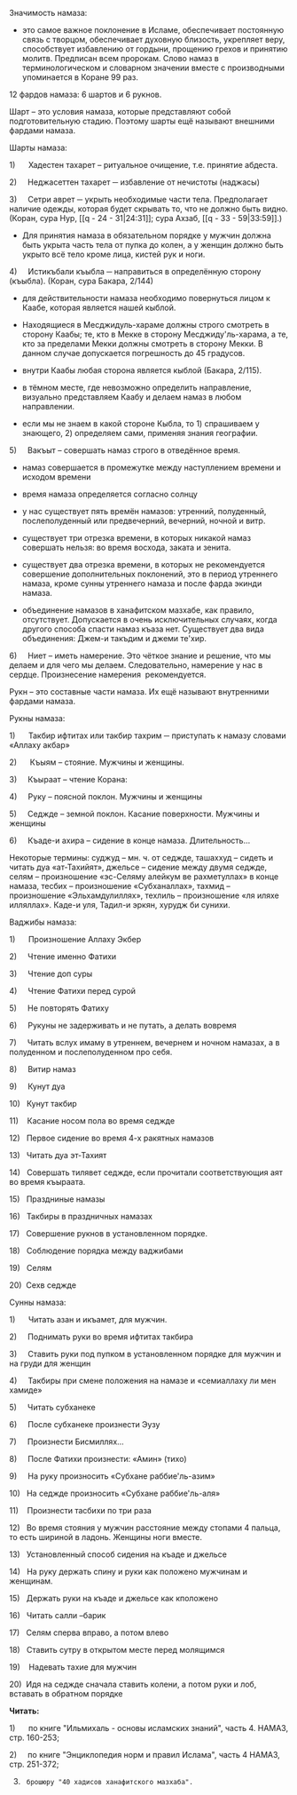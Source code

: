 Значимость намаза:

- это самое важное поклонение в Исламе, обеспечивает постоянную связь с творцом, обеспечивает духовную близость, укрепляет веру, способствует избавлению от гордыни, прощению грехов и принятию молитв. Предписан всем пророкам. Слово намаз в терминологическом и словарном значении вместе с производными упоминается в Коране 99 раз.

12 фардов намаза: 6 шартов и 6 рукнов.

Шарт – это условия намаза, которые представляют собой подготовительную стадию. Поэтому шарты ещё называют внешними фардами намаза.

Шарты намаза:

1)      Хадестен тахарет – ритуальное очищение, т.е. принятие абдеста.

2)     Неджасеттен тахарет ─ избавление от нечистоты (наджасы)

3)     Сетри аврет ─ укрыть необходимые части тела. Предполагает наличие одежды, которая будет скрывать то, что не должно быть видно. (Коран, сура Нур, [[q - 24 - 31|24:31]]; сура Ахзаб, [[q - 33 - 59|33:59]].)

- Для принятия намаза в обязательном порядке у мужчин должна быть укрыта часть тела от пупка до колен, а у женщин должно быть укрыто всё тело кроме лица, кистей рук и ноги.

4)     Истикъбали къыбла ─ направиться в определённую сторону (къыбла). (Коран, сура Бакара, 2/144)

- для действительности намаза необходимо повернуться лицом к Каабе, которая является нашей кыблой.

- Находящиеся в Месджидуль-хараме должны строго смотреть в сторону Каабы; те, кто в Мекке в сторону Месджиду'ль-харама, а те, кто за пределами Мекки должны смотреть в сторону Мекки. В данном случае допускается погрешность до 45 градусов.

- внутри Каабы любая сторона является кыблой (Бакара, 2/115).

- в тёмном месте, где невозможно определить направление, визуально представляем Каабу и делаем намаз в любом направлении.

- если мы не знаем в какой стороне Кыбла, то 1) спрашиваем у знающего, 2) определяем сами, применяя знания географии.

5)     Вакъыт – совершать намаз строго в отведённое время.

- намаз совершается в промежутке между наступлением времени и исходом времени

- время намаза определяется согласно солнцу

- у нас существует пять времён намазов: утренний, полуденный, послеполуденный или предвечерний, вечерний, ночной и витр.

- существует три отрезка времени, в которых никакой намаз совершать нельзя: во время восхода, заката и зенита.

- существует два отрезка времени, в которых не рекомендуется совершение дополнительных поклонений, это в период утреннего намаза, кроме сунны утреннего намаза и после фарда экинди намаза.

- объединение намазов в ханафитском мазхабе, как правило, отсутствует. Допускается в очень исключительных случаях, когда другого способа спасти намаз къаза нет. Существует два вида объединения: Джем-и такъдим и джеми те'хир.

6)     Ниет – иметь намерение. Это чёткое знание и решение, что мы делаем и для чего мы делаем. Следовательно, намерение у нас в сердце. Произнесение намерения  рекомендуется.

Рукн – это составные части намаза. Их ещё называют внутренними фардами намаза.

Рукны намаза:

1)      Такбир ифтитах или такбир тахрим ─ приступать к намазу словами «Аллаху акбар»

2)      Къыям – стояние. Мужчины и женщины.

3)     Къыраат – чтение Корана:

4)     Руку – поясной поклон. Мужчины и женщины

5)     Седжде – земной поклон. Касание поверхности. Мужчины и женщины

6)     Къаде-и ахира – сидение в конце намаза. Длительность…

Некоторые термины: суджуд – мн. ч. от седжде, ташаххуд – сидеть и читать дуа «ат-Тахийят», джельсе – сидение между двумя седжде, селям – произношение «эс-Селяму алейкум ве рахметуллах» в конце намаза, тесбих – произношение «Субханаллах», тахмид – произношение «Эльхамдулиллях», техлиль – произношение «ля иляхе илляллах». Каде-и уля, Тадил-и эркян, хурудж би сунихи.

Ваджибы намаза:

1)      Произношение Аллаху Экбер

2)     Чтение именно Фатихи

3)     Чтение доп суры

4)     Чтение Фатихи перед сурой

5)     Не повторять Фатиху

6)     Рукуны не задерживать и не путать, а делать вовремя

7)     Читать вслух имаму в утреннем, вечернем и ночном намазах, а в полуденном и послеполуденном про себя.

8)     Витир намаз

9)     Кунут дуа

10)   Кунут такбир

11)    Касание носом пола во время седжде

12)   Первое сидение во время 4-х ракятных намазов

13)   Читать дуа эт-Тахият

14)   Совершать тилявет седжде, если прочитали соответствующия аят во время къыраата.

15)   Праздниные намазы

16)   Такбиры в праздничных намазах

17)   Совершение рукнов в установленном порядке.

18)   Соблюдение порядка между ваджибами

19)   Селям

20)  Сехв седжде

Сунны намаза:

1)      Читать азан и икъамет, для мужчин.

2)     Поднимать руки во время ифтитах такбира

3)     Ставить руки под пупком в установленном порядке для мужчин и на груди для женщин

4)     Такбиры при смене положения на намазе и «семиаллаху ли мен хамиде»

5)     Читать субханеке

6)     После субханеке произнести Эузу

7)     Произнести Бисмиллях…

8)     После Фатихи произнести: «Амин» (тихо)

9)     На руку произносить «Субхане раббие'ль-азим»

10)   На седжде произносить «Субхане раббие'ль-аля»

11)    Произнести тасбихи по три раза

12)   Во время стояния у мужчин расстояние между стопами 4 пальца, то есть шириной в ладонь. Женщины ноги вместе.

13)   Установленный способ сидения на къаде и джельсе

14)   На руку держать спину и руки как положено мужчинам и женщинам.

15)   Держать руки на къаде и джельсе как кположено

16)   Читать салли –барик

17)   Селям сперва вправо, а потом влево

18)   Ставить сутру в открытом месте перед молящимся

19)    Надевать тахие для мужчин

20)  Идя на седжде сначала ставить колени, а потом руки и лоб, вставать в обратном порядке

**Читать:**

1)      по книге "Ильмихаль - основы исламских знаний", часть 4. НАМАЗ, стр. 160-253;

2)     по книге "Энциклопедия норм и правил Ислама", часть 4 НАМАЗ, стр. 251-372;

3)      брошюру "40 хадисов ханафитского мазхаба".